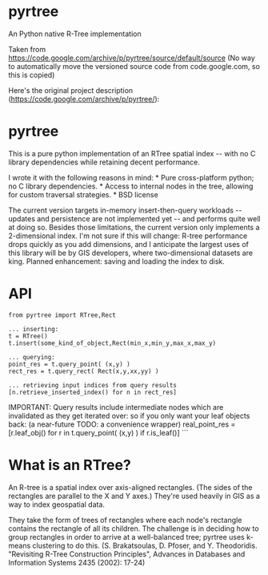 # pyrtree
An Python native R-Tree implementation

Taken from https://code.google.com/archive/p/pyrtree/source/default/source
(No way to automatically move the versioned source code from code.google.com, so this is copied)

Here's the original project description (https://code.google.com/archive/p/pyrtree/):

# pyrtree
This is a pure python implementation of an RTree spatial index -- with no C library dependencies while retaining decent performance.

I wrote it with the following reasons in mind: * Pure cross-platform python; no C library dependencies. * Access to internal nodes in the tree, allowing for custom traversal strategies. * BSD license

The current version targets in-memory insert-then-query workloads -- updates and persistence are not implemented yet -- and performs quite well at doing so. Besides those limitations, the current version only implements a 2-dimensional index. I'm not sure if this will change: R-tree performance drops quickly as you add dimensions, and I anticipate the largest uses of this library will be by GIS developers, where two-dimensional datasets are king. Planned enhancement: saving and loading the index to disk.

# API
```
from pyrtree import RTree,Rect

... inserting: 
t = RTree()
t.insert(some_kind_of_object,Rect(min_x,min_y,max_x,max_y)

... querying:
point_res = t.query_point( (x,y) )
rect_res = t.query_rect( Rect(x,y,xx,yy) )

... retrieving input indices from query results
[n.retrieve_inserted_index() for n in rect_res]

```
IMPORTANT: Query results include intermediate nodes which are invalidated as they get iterated over: so if you only want your leaf objects back: (a near-future TODO: a convenience wrapper) real_point_res = [r.leaf_obj() for r in t.query_point( (x,y) ) if r.is_leaf()] ```


# What is an RTree?
An R-tree is a spatial index over axis-aligned rectangles. (The sides of the rectangles are parallel to the X and Y axes.) They're used heavily in GIS as a way to index geospatial data.

They take the form of trees of rectangles where each node's rectangle contains the rectangle of all its children. The challenge is in deciding how to group rectangles in order to arrive at a well-balanced tree; pyrtree uses k-means clustering to do this. (S. Brakatsoulas, D. Pfoser, and Y. Theodoridis. "Revisiting R-Tree Construction Principles", Advances in Databases and Information Systems 2435 (2002): 17-24)



